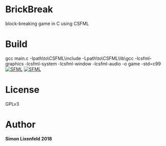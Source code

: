 # BrickBreak
block-breaking game in C using CSFML
# Build 
gcc main.c -Ipath\to\CSFML\include -Lpath\to\CSFML\lib\gcc  -lcsfml-graphics -lcsfml-system -lcsfml-window -lcsfml-audio -o game -std=c99
[![SFML](https://img.shields.io/badge/SFML%20--brightgreen.svg?style=flat-square)](https://www.sfml-dev.org/)
[![SFML](https://img.shields.io/badge/gcc%20--brightred.svg?style=flat-square)](https://gcc.gnu.org/)
# License
GPLv3
# Author
**Simon Lixenfeld 2018**
